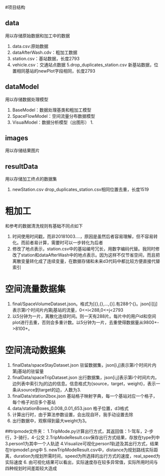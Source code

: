 #项目结构
## data
用以存储原始数据和加工中的数据
1. data.csv:原始数据
2. dataAfterWash.cdv：粗加工数据
3. station.csv：基站数据，长度2793
4. vehicle.csv：交通站点数据
5.drop_duplicates_station.csv 新基站数据，位置相同基站的newPlot字段相同，长度2793
## dataModel
用以存储数据处理模型
1. BaseModel：数据处理基类和粗加工模型
2. SpaceFlowModel：空间流量分布数据模型
3. VisualModel：数据分析模型（出图形）
    1. 
## images
用以存储结果图片
## resultData
用以存储加工终点的数据集
1. newStation.csv drop_duplicates_station.csv相同位置去重，长度1519
# 粗加工
和参考的数据清洗规则有基础不同点如下
1. 时间使用时间戳，而非20181003....，原因是虽然后者容易理解，但不容易转化。而前者易计算，需要时可以一步转化为后者
2. 修改了地点表示，station.csv中的基站编号冗长，用数字编码代替。我同时修改了station和dataAfterWash中的地点表示。因为这样不仅节省空间，而且把离散变量转化成了连续变量，在数据存储和未来d3代码中都比较方便直接代替索引

# 空间流量数据集
1. final/SpaceVolumeDataset.json。格式为[{},{},...,{}].有288个{}。json[i][j]表示第i个时间片内第j基站的流量，0<=i<288,0<=j<2793
2. 以5分钟为一片，离散化连续时间。则一天有288片。每片中的用户id和空间plot进行去重，否则会多重计数。以5分钟为一片，去重使得数据量从9800+->8100+。

# 空间流动数据集
1. finalData/spaceStayDataset.json 驻留数据集，json[i,j]表示第i个时间片内第j基站的驻留量
2. finalData/spaceTripDataset.json 出行数据集，json[i,j]表示第i个时间片内，边列表中索引为j的边的信息。信息格式为{source，target，weight}，表示一条从source到target的边，人数为3.
3. finalData/station2box.json 基站格子映射字典，每一个基站对应一个格子，每个格子对应多个基站
4. data/stationBoxes_0.008_0.01_653.json 格子位置，d3格式
5. 计算出行时，由于算法参数设置，会出现自环，我手动设置去除
6. 出行数据中，观察得到最大weight为3。

##tripmode文件夹：
1.TripMode.py计算出行方式，其返回值：1-驾车，2-步行，3-骑行，4-公交
2.TripModeResult.csv保存出行方式结果，存放在type列中
3.person1为其中一个人轨迹
4.Visualize可视化person1轨迹及其出行方式，结果在tripmode1.png中
5. newTripModeResult.csv中，distance为规划路线实际距离，duration为规划所需时间，speed为所选择的出行方式的速度，real_speed为实际速度
6. 由可视化结果可以看出，实际速度存在较多异常值，实际所用时间与四种规划时间差距较大造成